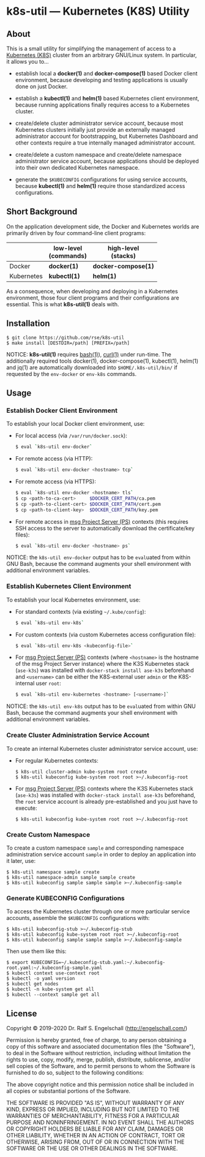 
k8s-util &mdash; Kubernetes (K8S) Utility
=========================================

About
-----

This is a small utility for simplifying the management of access to a
[Kubernetes (K8S)](https://kubernetes.io) cluster from an arbitrary
GNU/Linux system. In particular, it allows you to...

- establish local a **docker(1)** and **docker-compose(1)** based Docker client environment,
  because developing and testing applications is usually done on just Docker.

- establish a **kubectl(1)** and **helm(1)** based Kubernetes client environment,
  because running applications finally requires access to a Kubernetes cluster.

- create/delete cluster administrator service account,
  because most Kubernetes clusters initially just provide an externally
  managed administrator account for bootstrapping, but Kubernetes Dashboard and other
  contexts require a true internally managed administrator account.

- create/delete a custom namespace and
  create/delete namespace administrator service account,
  because applications should be deployed into their own dedicated Kubernetes namespace.

- generate the `$KUBECONFIG` configurations for using service accounts,
  because **kubectl(1)** and **helm(1)** require those standardized access configurations.

Short Background
----------------

On the application development side, the Docker and Kubernetes worlds
are primarily driven by four command-line client programs:

|            | low-level<br/>(commands) | high-level<br/>(stacks) |
|----------- | ------------------------ | ----------------------- |
| Docker     | **docker(1)**            | **docker-compose(1)**   |
| Kubernetes | **kubectl(1)**           | **helm(1)**             |

As a consequence, when developing and deploying in a Kubernetes
environment, those four client programs and their configurations are
essential. This is what **k8s-util(1)** deals with.

Installation
------------

```
$ git clone https://github.com/rse/k8s-util
$ make install [DESTDIR=/path] [PREFIX=/path]
```

NOTICE: **k8s-util(1)** requires
[bash(1)](https://www.gnu.org/software/bash/)),
[curl(1)](https://curl.haxx.se/) under run-time. The additionally
required tools docker(1), docker-compose(1), kubectl(1), helm(1) and
jq(1) are automatically downloaded into `$HOME/.k8s-util/bin/` if
requested by the `env-docker` or `env-k8s` commands.

Usage
-----

### Establish Docker Client Environment

To establish your local Docker client environment, use:

  - For local access (via `/var/run/docker.sock`):

    ```sh
    $ eval `k8s-util env-docker`
    ```

  - For remote access (via HTTP):

    ```sh
    $ eval `k8s-util env-docker <hostname> tcp`
    ```

  - For remote access (via HTTPS):

    ```sh
    $ eval `k8s-util env-docker <hostname> tls`
    $ cp <path-to-ca-cert>     $DOCKER_CERT_PATH/ca.pem
    $ cp <path-to-client-cert> $DOCKER_CERT_PATH/cert.pem
    $ cp <path-to-client-key>  $DOCKER_CERT_PATH/key.pem
    ```

  - For remote access in [msg Project Server (PS)](https://ps.msg.team/) contexts
    (this requires SSH access to the server to automatically
    download the certificate/key files):

    ```sh
    $ eval `k8s-util env-docker <hostname> ps`
    ```

NOTICE: the `k8s-util env-docker` output has to be `eval`uated from
within GNU Bash, because the command augments your shell environment
with additional environment variables.

### Establish Kubernetes Client Environment

To establish your local Kubernetes environment, use:

  - For standard contexts (via existing `~/.kube/config`):

    ```sh
    $ eval `k8s-util env-k8s`
    ```

  - For custom contexts (via custom Kubernetes access configuration file):

    ```sh
    $ eval `k8s-util env-k8s <kubeconfig-file>`
    ```

  - For [msg Project Server (PS)](https://ps.msg.team/) contexts (where `<hostname>` is the
    hostname of the msg Project Server instance) where the K3S
    Kubernetes stack (`ase-k3s`) was installed with `docker-stack
    install ase-k3s` beforehand and `<username>` can be either the
    K8S-external user `admin` or the K8S-internal user `root`:

    ```sh
    $ eval `k8s-util env-kubernetes <hostname> [<username>]`
    ```

NOTICE: the `k8s-util env-k8s` output has to be `eval`uated from
within GNU Bash, because the command augments your shell environment
with additional environment variables.

### Create Cluster Administration Service Account

To create an internal Kubernetes cluster administrator service account, use:

  - For regular Kubernetes contexts:

    ```
    $ k8s-util cluster-admin kube-system root create
    $ k8s-util kubeconfig kube-system root root >~/.kubeconfig-root
    ```

  - For [msg Project Server (PS)](https://ps.msg.team/) contexts where
    the K3S Kubernetes stack (`ase-k3s`) was installed with `docker-stack
    install ase-k3s` beforehand, the `root` service account is already
    pre-established and you just have to execute:

    ```
    $ k8s-util kubeconfig kube-system root root >~/.kubeconfig-root
    ```

### Create Custom Namespace

To create a custom namespace `sample` and corresponding namespace
administration service account `sample` in order to deploy an
application into it later, use:

```
$ k8s-util namespace sample create
$ k8s-util namespace-admin sample sample create
$ k8s-util kubeconfig sample sample sample >~/.kubeconfig-sample
```

### Generate KUBECONFIG Configurations

To access the Kubernetes cluster through one or more particular
service accounts, assemble the `$KUBECONFIG` configurations with:

```
$ k8s-util kubeconfig-stub >~/.kubeconfig-stub
$ k8s-util kubeconfig kube-system root root >~/.kubeconfig-root
$ k8s-util kubeconfig sample sample sample >~/.kubeconfig-sample
```

Then use them like this:

```
$ export KUBECONFIG=~/.kubeconfig-stub.yaml:~/.kubeconfig-root.yaml:~/.kubeconfig-sample.yaml
$ kubectl context use-context root
$ kubectl -o yaml version
$ kubectl get nodes
$ kubectl -n kube-system get all
$ kubectl --context sample get all
```

License
-------

Copyright &copy; 2019-2020 Dr. Ralf S. Engelschall (http://engelschall.com/)

Permission is hereby granted, free of charge, to any person obtaining
a copy of this software and associated documentation files (the
"Software"), to deal in the Software without restriction, including
without limitation the rights to use, copy, modify, merge, publish,
distribute, sublicense, and/or sell copies of the Software, and to
permit persons to whom the Software is furnished to do so, subject to
the following conditions:

The above copyright notice and this permission notice shall be included
in all copies or substantial portions of the Software.

THE SOFTWARE IS PROVIDED "AS IS", WITHOUT WARRANTY OF ANY KIND,
EXPRESS OR IMPLIED, INCLUDING BUT NOT LIMITED TO THE WARRANTIES OF
MERCHANTABILITY, FITNESS FOR A PARTICULAR PURPOSE AND NONINFRINGEMENT.
IN NO EVENT SHALL THE AUTHORS OR COPYRIGHT HOLDERS BE LIABLE FOR ANY
CLAIM, DAMAGES OR OTHER LIABILITY, WHETHER IN AN ACTION OF CONTRACT,
TORT OR OTHERWISE, ARISING FROM, OUT OF OR IN CONNECTION WITH THE
SOFTWARE OR THE USE OR OTHER DEALINGS IN THE SOFTWARE.


